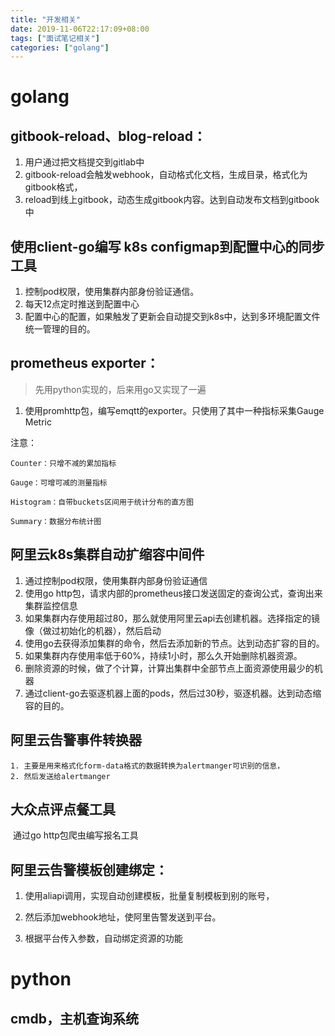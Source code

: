 ```yaml
---
title: "开发相关"
date: 2019-11-06T22:17:09+08:00
tags: ["面试笔记相关"]
categories: ["golang"]
---
```


<!--more-->
# golang

## gitbook-reload、blog-reload：

1. 用户通过把文档提交到gitlab中
2. gitbook-reload会触发webhook，自动格式化文档，生成目录，格式化为gitbook格式，
3. reload到线上gitbook，动态生成gitbook内容。达到自动发布文档到gitbook中

## 使用client-go编写 k8s configmap到配置中心的同步工具

1. 控制pod权限，使用集群内部身份验证通信。
2. 每天12点定时推送到配置中心
3. 配置中心的配置，如果触发了更新会自动提交到k8s中，达到多环境配置文件统一管理的目的。

## prometheus exporter：

>  先用python实现的，后来用go又实现了一遍

1. 使用promhttp包，编写emqtt的exporter。只使用了其中一种指标采集Gauge Metric

注意：

```
Counter：只增不减的累加指标

Gauge：可增可减的测量指标

Histogram：自带buckets区间用于统计分布的直方图

Summary：数据分布统计图
```

## 阿里云k8s集群自动扩缩容中间件

1. 通过控制pod权限，使用集群内部身份验证通信
2. 使用go http包，请求内部的prometheus接口发送固定的查询公式，查询出来集群监控信息
3. 如果集群内存使用超过80，那么就使用阿里云api去创建机器。选择指定的镜像（做过初始化的机器），然后启动
4. 使用go去获得添加集群的命令，然后去添加新的节点。达到动态扩容的目的。
5. 如果集群内存使用率低于60%，持续1小时，那么久开始删除机器资源。
6. 删除资源的时候，做了个计算，计算出集群中全部节点上面资源使用最少的机器
7. 通过client-go去驱逐机器上面的pods，然后过30秒，驱逐机器。达到动态缩容的目的。

## 阿里云告警事件转换器

	1. 主要是用来格式化form-data格式的数据转换为alertmanger可识别的信息，
 	2. 然后发送给alertmanger

## 大众点评点餐工具

​	通过go http包爬虫编写报名工具

## 阿里云告警模板创建绑定：

1.  使用aliapi调用，实现自动创建模板，批量复制模板到别的账号，

2.  然后添加webhook地址，使阿里告警发送到平台。

3.  根据平台传入参数，自动绑定资源的功能

# python

## cmdb，主机查询系统

